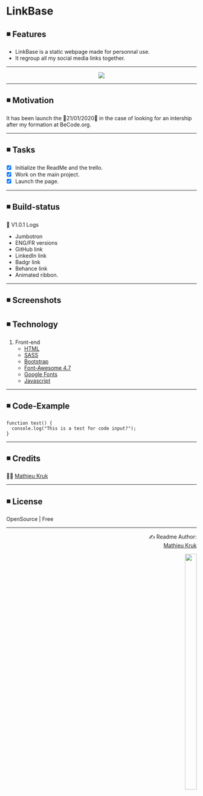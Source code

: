 # LinkBase

## ◾ Features

<ul>
  <li>LinkBase is a static webpage made for personnal use.</li>
  <li>It regroup all my social media links together.</li>
</ul>

<hr>

<p align="center">
  <img src="https://download.hipwallpaper.com/desktop/1920/1080/52/60/XlPYos.jpg">
</p>

<hr>

## ◾ Motivation

It has been launch the 💠21/01/2020💠 in the case of looking for an intership after my formation at BeCode.org.

<hr>

## ◾ Tasks

- [x] Initialize the ReadMe and the trello.
- [x] Work on the main project.
- [X] Launch the page.

<hr>

## ◾ Build-status

📲 V1.0.1
Logs
   - Jumbotron
   - ENG/FR versions
   - GitHub link
   - LinkedIn link
   - Badgr link 
   - Behance link 
   - Animated ribbon. 

<hr>

## ◾ Screenshots

## ◾ Technology

1. Front-end
   - [HTML](https://www.w3.org/html/)
   - [SASS](https://sass-lang.com/)
   - [Bootstrap](https://getbootstrap.com/)
   - [Font-Awesome 4.7](https://fontawesome.com/v4.7.0/)
   - [Google Fonts](https://fonts.google.com/)
   - [Javascript](https://www.javascript.com/)

<hr>

## ◾ Code-Example

```
function test() {
  console.log("This is a test for code input?");
}
```

<hr>

## ◾ Credits

👨‍💻  [Mathieu Kruk](https://github.com/MathieuKruk)

<hr>

## ◾ License

OpenSource | Free

<hr>

<p align="right">
 ✍️ Readme Author:
  <br>
  <a href="https://github.com/MathieuKruk">Mathieu Kruk</a>
</p>

<p align="right">
  <img src="https://media.giphy.com/media/l378zf8b3gdqqVjIQ/giphy.gif" height="40%" width="25%">
</p>
